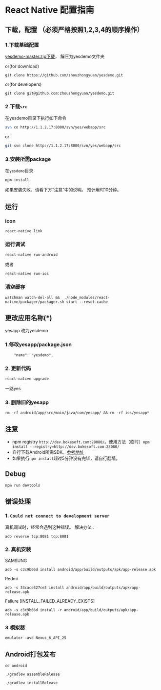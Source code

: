 # React Native 配置指南

## 下载，配置 （必须严格按照1,2,3,4的顺序操作）

### 1.下载基础配置

[yesdemo-master.zip下载](https://github.com/zhouzhongyuan/yesdemo/archive/master.zip)，
解压为yesdemo文件夹

or(for download)
```
git clone https://github.com/zhouzhongyuan/yesdemo.git
```
or(for developers)
```
git clone git@github.com:zhouzhongyuan/yesdemo.git
```
### 2.下载`src`

在yesdemo目录下执行如下命令
```bash
svn co http://1.1.2.17:8000/svn/yes/webapp/src
```
or
```bash
git svn clone http://1.1.2.17:8000/svn/yes/webapp/src
```


### 3.安装所需package
在`yesdemo`目录
```
npm install
```
如果安装失败，请看下方“注意”中的说明。
预计用时10分钟。

## 运行

### icon

```
react-native link
```

### 运行调试
```
react-native run-android
```
或者
```
react-native run-ios
```
### 清空缓存
```
watchman watch-del-all &&  ./node_modules/react-native/packager/packager.sh start --reset-cache

```
## 更改应用名称(*)
yesapp 改为yesdemo
### 1.修改yesapp/package.json
```
	"name": "yesdemo",
```
### 2. 更新代码
```
react-native upgrade
```
一路yes

### 3. 删除旧的yesapp

```
rm -rf android/app/src/main/java/com/yesapp/ && rm -rf ios/yesapp*
```
## 注意
- npm registry `http://dev.bokesoft.com:28080/`。使用方法（临时）`npm install --registry=http://dev.bokesoft.com:28080/`
- 自行下载Android所需SDK。[参考地址](http://www.android-studio.org/)
- 如果执行`npm install`超过5分钟没有完毕，请自行翻墙。

## Debug

```
npm run devtools
```


## 错误处理

### 1. `Could not connect to development server`
真机调试时，经常会遇到这种错误。
解决办法：
```
adb reverse tcp:8081 tcp:8081
```
### 2. 真机安装
SAMSUNG
```
adb -s c3c9b66d install android/app/build/outputs/apk/app-release.apk  
```
Redmi
```angular2html
adb -s 33cace327ce3 install android/app/build/outputs/apk/app-release.apk  
```
Failure [INSTALL_FAILED_ALREADY_EXISTS]
```
adb -s c3c9b66d install -r android/app/build/outputs/apk/app-release.apk  

```

### 3.模拟器 
```
emulator -avd Nexus_6_API_25
```

## Android打包发布

```
cd android

./gradlew assembleRelease

./gradlew installRelease
```